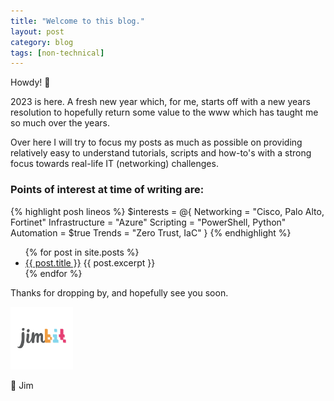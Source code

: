 ```yaml
---
title: "Welcome to this blog."
layout: post
category: blog
tags: [non-technical]
---
```


Howdy! 🤠

2023 is here. A fresh new year which, for me, starts off with a new years resolution to hopefully return some value to the www which has taught me so much over the years.

Over here I will try to focus my posts as much as possible on providing relatively easy to understand tutorials, scripts and how-to's with a strong focus towards real-life IT (networking) challenges.

### Points of interest at time of writing are:
{% highlight posh lineos %}
$interests = @{
    Networking     = "Cisco, Palo Alto, Fortinet"
    Infrastructure = "Azure"
    Scripting      = "PowerShell, Python"
    Automation     = $true
    Trends         = "Zero Trust, IaC"
}
{% endhighlight %}

<ul>
  {% for post in site.posts %}
    <li>
      <a href="{{ post.url }}">{{ post.title }}</a>
      {{ post.excerpt }}
    </li>
  {% endfor %}
</ul>

Thanks for dropping by, and hopefully see you soon.

![JimbitLogo](/assets/images/Jimbit-Logo-Transparant-Square-100x100.png)

👋 Jim
